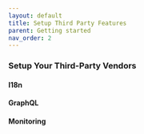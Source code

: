 ```yaml
---
layout: default
title: Setup Third Party Features
parent: Getting started
nav_order: 2
---
```


### Setup Your Third-Party Vendors

#### I18n

#### GraphQL

#### Monitoring